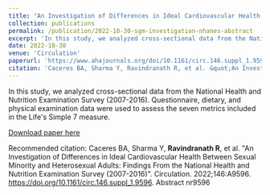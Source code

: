 ```yaml
---
title: "An Investigation of Differences in Ideal Cardiovascular Health Between Sexual Minority and Heterosexual Adults: Findings From the National Health and Nutrition Examination Survey (2007-2016)"
collection: publications
permalink: /publication/2022-10-30-sgm-investigation-nhanes-abstract
excerpt: 'In this study, we analyzed cross-sectional data from the National Health and Nutrition Examination Survey (2007-2016). Questionnaire, dietary, and physical examination data were used to assess the seven metrics included in the Life&apos;s Simple 7 measure.'
date: 2022-10-30
venue: 'Circulation'
paperurl: 'https://www.ahajournals.org/doi/10.1161/circ.146.suppl_1.9596'
citation: 'Caceres BA, Sharma Y, Ravindranath R, et al. &quot;An Investigation of Differences in Ideal Cardiovascular Health Between Sexual Minority and Heterosexual Adults: Findings From the National Health and Nutrition Examination Survey (2007-2016)&quot;. Circulation. 2022;146:A9596. https://doi.org/10.1161/circ.146.suppl_1.9596. Abstract nr9596'
---
```

In this study, we analyzed cross-sectional data from the National Health and Nutrition Examination Survey (2007-2016). Questionnaire, dietary, and physical examination data were used to assess the seven metrics included in the Life&apos;s Simple 7 measure.

[Download paper here](https://www.ahajournals.org/doi/10.1161/circ.146.suppl_1.9596)

Recommended citation: Caceres BA, Sharma Y, **Ravindranath R**, et al. "An Investigation of Differences in Ideal Cardiovascular Health Between Sexual Minority and Heterosexual Adults: Findings From the National Health and Nutrition Examination Survey (2007-2016)". Circulation. 2022;146:A9596. https://doi.org/10.1161/circ.146.suppl_1.9596. Abstract nr9596